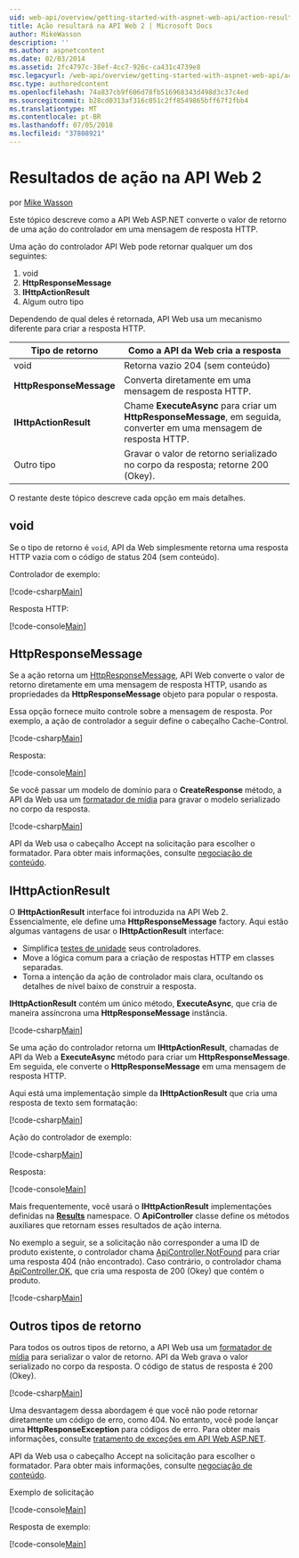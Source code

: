 ```yaml
---
uid: web-api/overview/getting-started-with-aspnet-web-api/action-results
title: Ação resultará na API Web 2 | Microsoft Docs
author: MikeWasson
description: ''
ms.author: aspnetcontent
ms.date: 02/03/2014
ms.assetid: 2fc4797c-38ef-4cc7-926c-ca431c4739e8
msc.legacyurl: /web-api/overview/getting-started-with-aspnet-web-api/action-results
msc.type: authoredcontent
ms.openlocfilehash: 74a837cb9f606d78fb516968343d498d3c37c4ed
ms.sourcegitcommit: b28cd0313af316c051c2ff8549865bff67f2fbb4
ms.translationtype: MT
ms.contentlocale: pt-BR
ms.lasthandoff: 07/05/2018
ms.locfileid: "37808921"
---
```

<a name="action-results-in-web-api-2"></a>Resultados de ação na API Web 2
====================
por [Mike Wasson](https://github.com/MikeWasson)

Este tópico descreve como a API Web ASP.NET converte o valor de retorno de uma ação do controlador em uma mensagem de resposta HTTP.

Uma ação do controlador API Web pode retornar qualquer um dos seguintes:

1. void
2. **HttpResponseMessage**
3. **IHttpActionResult**
4. Algum outro tipo

Dependendo de qual deles é retornada, API Web usa um mecanismo diferente para criar a resposta HTTP.

| Tipo de retorno | Como a API da Web cria a resposta |
| --- | --- |
| void | Retorna vazio 204 (sem conteúdo) |
| **HttpResponseMessage** | Converta diretamente em uma mensagem de resposta HTTP. |
| **IHttpActionResult** | Chame **ExecuteAsync** para criar um **HttpResponseMessage**, em seguida, converter em uma mensagem de resposta HTTP. |
| Outro tipo | Gravar o valor de retorno serializado no corpo da resposta; retorne 200 (Okey). |

O restante deste tópico descreve cada opção em mais detalhes.

## <a name="void"></a>void

Se o tipo de retorno é `void`, API da Web simplesmente retorna uma resposta HTTP vazia com o código de status 204 (sem conteúdo).

Controlador de exemplo:

[!code-csharp[Main](action-results/samples/sample1.cs)]

Resposta HTTP:

[!code-console[Main](action-results/samples/sample2.cmd)]

## <a name="httpresponsemessage"></a>HttpResponseMessage

Se a ação retorna um [HttpResponseMessage](https://msdn.microsoft.com/library/system.net.http.httpresponsemessage.aspx), API Web converte o valor de retorno diretamente em uma mensagem de resposta HTTP, usando as propriedades da **HttpResponseMessage** objeto para popular o resposta.

Essa opção fornece muito controle sobre a mensagem de resposta. Por exemplo, a ação de controlador a seguir define o cabeçalho Cache-Control.

[!code-csharp[Main](action-results/samples/sample3.cs)]

Resposta:

[!code-console[Main](action-results/samples/sample4.cmd?highlight=2)]

Se você passar um modelo de domínio para o **CreateResponse** método, a API da Web usa um [formatador de mídia](../formats-and-model-binding/media-formatters.md) para gravar o modelo serializado no corpo da resposta.

[!code-csharp[Main](action-results/samples/sample5.cs)]

API da Web usa o cabeçalho Accept na solicitação para escolher o formatador. Para obter mais informações, consulte [negociação de conteúdo](../formats-and-model-binding/content-negotiation.md).

## <a name="ihttpactionresult"></a>IHttpActionResult

O **IHttpActionResult** interface foi introduzida na API Web 2. Essencialmente, ele define uma **HttpResponseMessage** factory. Aqui estão algumas vantagens de usar o **IHttpActionResult** interface:

- Simplifica [testes de unidade](../testing-and-debugging/unit-testing-controllers-in-web-api.md) seus controladores.
- Move a lógica comum para a criação de respostas HTTP em classes separadas.
- Torna a intenção da ação de controlador mais clara, ocultando os detalhes de nível baixo de construir a resposta.

**IHttpActionResult** contém um único método, **ExecuteAsync**, que cria de maneira assíncrona uma **HttpResponseMessage** instância.

[!code-csharp[Main](action-results/samples/sample6.cs)]

Se uma ação do controlador retorna um **IHttpActionResult**, chamadas de API da Web a **ExecuteAsync** método para criar um **HttpResponseMessage**. Em seguida, ele converte o **HttpResponseMessage** em uma mensagem de resposta HTTP.

Aqui está uma implementação simple da **IHttpActionResult** que cria uma resposta de texto sem formatação:

[!code-csharp[Main](action-results/samples/sample7.cs)]

Ação do controlador de exemplo:

[!code-csharp[Main](action-results/samples/sample8.cs)]

Resposta:

[!code-console[Main](action-results/samples/sample9.cmd)]

Mais frequentemente, você usará o **IHttpActionResult** implementações definidas na **[Results](https://msdn.microsoft.com/library/system.web.http.results.aspx)** namespace. O **ApiController** classe define os métodos auxiliares que retornam esses resultados de ação interna.

No exemplo a seguir, se a solicitação não corresponder a uma ID de produto existente, o controlador chama [ApiController.NotFound](https://msdn.microsoft.com/library/system.web.http.apicontroller.notfound.aspx) para criar uma resposta 404 (não encontrado). Caso contrário, o controlador chama [ApiController.OK](https://msdn.microsoft.com/library/dn314591.aspx), que cria uma resposta de 200 (Okey) que contém o produto.

[!code-csharp[Main](action-results/samples/sample10.cs)]

## <a name="other-return-types"></a>Outros tipos de retorno

Para todos os outros tipos de retorno, a API Web usa um [formatador de mídia](../formats-and-model-binding/media-formatters.md) para serializar o valor de retorno. API da Web grava o valor serializado no corpo da resposta. O código de status de resposta é 200 (Okey).

[!code-csharp[Main](action-results/samples/sample11.cs)]

Uma desvantagem dessa abordagem é que você não pode retornar diretamente um código de erro, como 404. No entanto, você pode lançar uma **HttpResponseException** para códigos de erro. Para obter mais informações, consulte [tratamento de exceções em API Web ASP.NET](../error-handling/exception-handling.md).

API da Web usa o cabeçalho Accept na solicitação para escolher o formatador. Para obter mais informações, consulte [negociação de conteúdo](../formats-and-model-binding/content-negotiation.md).

Exemplo de solicitação

[!code-console[Main](action-results/samples/sample12.cmd)]

Resposta de exemplo:

[!code-console[Main](action-results/samples/sample13.cmd)]
